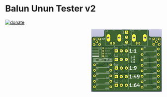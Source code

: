 # Balun Unun Tester v2
  
[![donate](https://img.shields.io/badge/donate-PayPal-blue.svg)](https://www.paypal.me/Sinclair81)

<!-- markdownlint-disable MD033 -->
<img src="https://github.com/Sinclair81/BalunUnunTester/blob/main/PCB-Front.png" align="right" alt="PCB_Front" height="202" width="227">
<!-- markdownlint-enable MD033 -->
